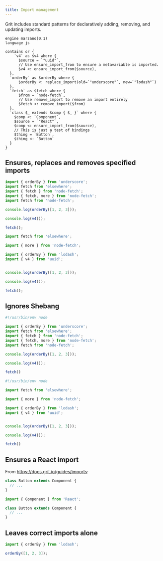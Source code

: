 ```yaml
---
title: Import management
---
```


Grit includes standard patterns for declaratively adding, removing, and updating imports.

```grit
engine marzano(0.1)
language js

contains or {
    `v4` as $v4 where {
      $source = `"uuid"`,
      // Use ensure_import_from to ensure a metavariable is imported.
      $v4 <: ensure_import_from($source),
  },
  `orderBy` as $orderBy where {
      $orderBy <: replace_import(old=`"underscore"`, new=`"lodash"`)
  },
  `fetch` as $fetch where {
      $from = `node-fetch`,
      // Use remove_import to remove an import entirely
      $fetch <: remove_import($from)
  },
  `class $_ extends $comp { $_ }` where {
    $comp <: `Component`,
    $source = `"React"`,
    $comp <: ensure_import_from($source),
    // This is just a test of bindings
    $thing = `Button`,
    $thing <: `Button`
  }
}
```

## Ensures, replaces and removes specified imports

```js
import { orderBy } from 'underscore';
import fetch from 'elsewhere';
import { fetch } from 'node-fetch';
import { fetch, more } from 'node-fetch';
import fetch from 'node-fetch';

console.log(orderBy([1, 2, 3]));

console.log(v4());

fetch();
```

```js
import fetch from 'elsewhere';

import { more } from 'node-fetch';

import { orderBy } from 'lodash';
import { v4 } from 'uuid';


console.log(orderBy([1, 2, 3]));

console.log(v4());

fetch();
```

## Ignores Shebang
```js
#!/usr/bin/env node

import { orderBy } from 'underscore';
import fetch from 'elsewhere';
import { fetch } from 'node-fetch';
import { fetch, more } from 'node-fetch';
import fetch from 'node-fetch';

console.log(orderBy([1, 2, 3]));

console.log(v4());

fetch()
```

```js
#!/usr/bin/env node

import fetch from 'elsewhere';

import { more } from 'node-fetch';

import { orderBy } from 'lodash';
import { v4 } from 'uuid';


console.log(orderBy([1, 2, 3]));

console.log(v4());

fetch()
```

## Ensures a React import

From https://docs.grit.io/guides/imports:

```typescript
class Button extends Component {
  // ...
}
```

```typescript
import { Component } from 'React';

class Button extends Component {
  // ...
}
```

## Leaves correct imports alone

```js
import { orderBy } from 'lodash';

orderBy([1, 2, 3]);
```
